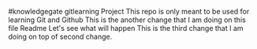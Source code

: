 #knowledgegate gitlearning Project
This repo is only meant to be used for learning Git and Github 
This is the another change that I am doing on this file Readme
Let's see what will happen
This is the third change that I am doing on top of second change.
